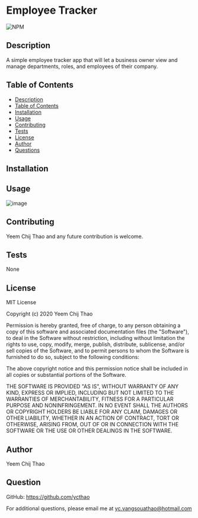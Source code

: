 # Employee Tracker

![NPM](https://img.shields.io/npm/l/inquirer)

## Description 

A simple employee tracker app that will let a business owner view and manage departments, roles, and employees of their company.

## Table of Contents 

- [Description](#Description)
- [Table of Contents](#Table-of-Contents)
- [Installation](#Installation)
- [Usage](#Usage)
- [Contributing](#Contributing)
- [Tests](#Tests)
- [License](#License)
- [Author](#Author)
- [Questions](#Question)

## Installation 



## Usage 

![image]()

## Contributing 

Yeem Chij Thao and any future contribution is welcome.

## Tests 

None

## License 

MIT License

Copyright (c) 2020 Yeem Chij Thao

Permission is hereby granted, free of charge, to any person obtaining a copy
of this software and associated documentation files (the "Software"), to deal
in the Software without restriction, including without limitation the rights
to use, copy, modify, merge, publish, distribute, sublicense, and/or sell
copies of the Software, and to permit persons to whom the Software is
furnished to do so, subject to the following conditions:

The above copyright notice and this permission notice shall be included in all
copies or substantial portions of the Software.

THE SOFTWARE IS PROVIDED "AS IS", WITHOUT WARRANTY OF ANY KIND, EXPRESS OR
IMPLIED, INCLUDING BUT NOT LIMITED TO THE WARRANTIES OF MERCHANTABILITY,
FITNESS FOR A PARTICULAR PURPOSE AND NONINFRINGEMENT. IN NO EVENT SHALL THE
AUTHORS OR COPYRIGHT HOLDERS BE LIABLE FOR ANY CLAIM, DAMAGES OR OTHER
LIABILITY, WHETHER IN AN ACTION OF CONTRACT, TORT OR OTHERWISE, ARISING FROM,
OUT OF OR IN CONNECTION WITH THE SOFTWARE OR THE USE OR OTHER DEALINGS IN THE
SOFTWARE.

## Author 

Yeem Chij Thao

## Question 

GitHub: https://github.com/ycthao

For additional questions, please email me at yc.vangsouathao@hotmail.com
  